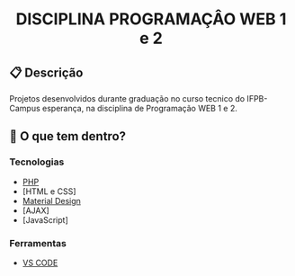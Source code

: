 <h1 align="center">
  DISCIPLINA PROGRAMAÇÂO WEB 1 e 2
</h1>


## :clipboard: Descrição
Projetos desenvolvidos durante graduação no curso tecnico do IFPB-Campus esperança, na disciplina de Programação WEB 1 e 2.


## 🧐 O que tem dentro?

### Tecnologias
- [PHP](https://www.php.net)
- [HTML e CSS]
- [Material Design](https://material.io/design)
- [AJAX]
- [JavaScript]

### Ferramentas 
- [VS CODE](https://code.visualstudio.com)


